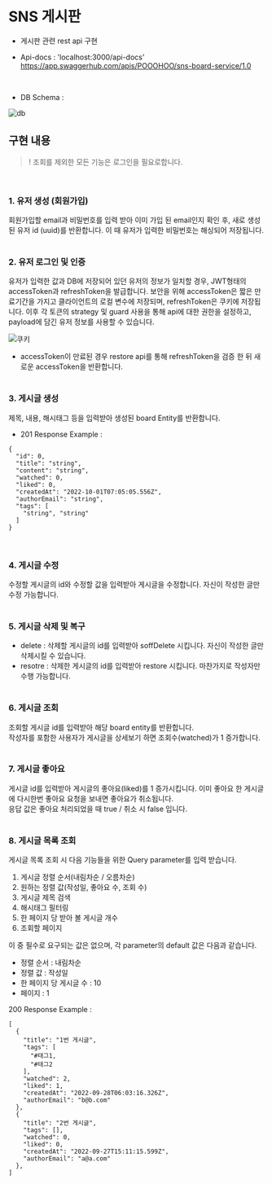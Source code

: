 # SNS 게시판 <br>

* 게시판 관련 rest api 구현

* Api-docs : 'localhost:3000/api-docs'<br>
https://app.swaggerhub.com/apis/POOOHOO/sns-board-service/1.0
<br>

* DB Schema : <br> 

 ![db](https://user-images.githubusercontent.com/81277145/193396283-b6970960-7b89-49ed-be85-d162c2b26594.png)



## 구현 내용
> ! 조회를 제외한 모든 기능은 로그인을 필요로합니다.
<br>

### 1. 유저 생성 (회원가입) <br>
회원가입할 email과 비밀번호를 입력 받아 이미 가입 된 email인지 확인 후, 새로 생성된 유저 id (uuid)를 반환합니다. 이 때 유저가 입력한 비밀번호는 해싱되어 저장됩니다.<br><br>

### 2. 유저 로그인 및 인증

유저가 입력한 값과 DB에 저장되어 있던 유저의 정보가 일치할 경우, JWT형태의 accessToken과 refreshToken을 발급합니다. 보안을 위해 accessToken은 짧은 만료기간을 가지고 클라이언트의 로컬 변수에 저장되며, 
refreshToken은 쿠키에 저장됩니다. 이후 각 토큰의 strategy 및 guard 사용을 통해 api에 대한 권한을 설정하고, payload에 담긴 유저 정보를 사용할 수 있습니다. <br>

![쿠키](https://user-images.githubusercontent.com/81277145/193396925-f0777bab-7bd9-46ad-9a54-a25d452ecb81.png)
<br>
* accessToken이 만료된 경우 restore api를 통해 refreshToken을 검증 한 뒤 새로운 accessToken을 반환합니다.
<br><br>

### 3. 게시글 생성
제목, 내용, 해시태그 등을 입력받아 생성된 board Entity를 반환합니다.

* 201 Response Example :
```
{
  "id": 0,
  "title": "string",
  "content": "string",
  "watched": 0,
  "liked": 0,
  "createdAt": "2022-10-01T07:05:05.556Z",
  "authorEmail": "string",
  "tags": [
    "string", "string"
  ]
}
```
<br>

### 4. 게시글 수정
수정할 게시글의 id와 수정할 값을 입력받아 게시글을 수정합니다. 자신이 작성한 글만 수정 가능합니다.
<br><br>

### 5. 게시글 삭제 및 복구
* delete : 삭제할 게시글의 id를 입력받아 soffDelete 시킵니다. 자신이 작성한 글만 삭제시킬 수 있습니다. <br>
* resotre : 삭제한 게시글의 id를 입력받아 restore 시킵니다. 마찬가지로 작성자만 수행 가능합니다.
<br><br>

### 6. 게시글 조회
조회할 게시글 id를 입력받아 해당 board entity를 반환합니다. <br>작성자를 포함한 사용자가 게시글을 상세보기 하면 조회수(watched)가 1 증가합니다. <br><br>

### 7. 게시글 좋아요
게시글 id를 입력받아 게시글의 좋아요(liked)를 1 증가시킵니다. 이미 좋아요 한 게시글에 다시한번 좋아요 요청을 보내면 좋아요가 취소됩니다. <br>응답 값은 좋아요 처리되었을 때 true / 취소 시 false 입니다. <br><br>

### 8. 게시글 목록 조회
게시글 목록 조회 시 다음 기능들을 위한 Query parameter를 입력 받습니다. <br>
1. 게시글 정렬 순서(내림차순 / 오름차순)
2. 원하는 정렬 값(작성일, 좋아요 수, 조회 수)
3. 게시글 제목 검색
4. 해시태그 필터링
5. 한 페이지 당 받아 볼 게시글 개수
6. 조회할 페이지 <br>

이 중 필수로 요구되는 값은 없으며, 각 parameter의 default 값은 다음과 같습니다.
* 정렬 순서 : 내림차순
* 정렬 값 : 작성일
* 한 페이지 당  게시글 수 : 10
* 페이지 : 1

200 Response Example :
```
[
  {
    "title": "1번 게시글",
    "tags": [
      "#태그1,
      "#태그2
    ],
    "watched": 2,
    "liked": 1,
    "createdAt": "2022-09-28T06:03:16.326Z",
    "authorEmail": "b@b.com"
  },
  {
    "title": "2번 게시글",
    "tags": [],
    "watched": 0,
    "liked": 0,
    "createdAt": "2022-09-27T15:11:15.599Z",
    "authorEmail": "a@a.com"
  },
]
```
